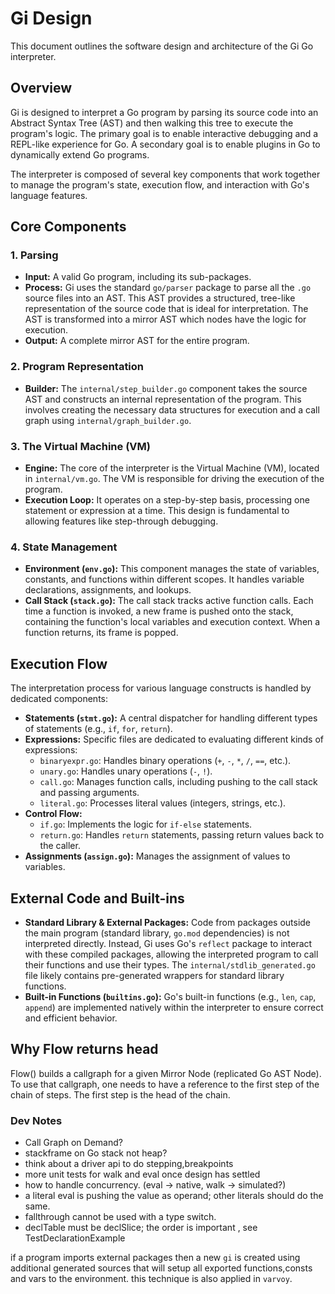 # Gi Design

This document outlines the software design and architecture of the Gi Go interpreter.

## Overview

Gi is designed to interpret a Go program by parsing its source code into an Abstract Syntax Tree (AST) and then walking this tree to execute the program's logic. The primary goal is to enable interactive debugging and a REPL-like experience for Go. A secondary goal is to enable plugins in Go to dynamically extend Go programs.

The interpreter is composed of several key components that work together to manage the program's state, execution flow, and interaction with Go's language features.

## Core Components

### 1. Parsing

- **Input:** A valid Go program, including its sub-packages.
- **Process:** Gi uses the standard `go/parser` package to parse all the `.go` source files into an AST. This AST provides a structured, tree-like representation of the source code that is ideal for interpretation. The AST is transformed into a mirror AST which nodes have the logic for execution.
- **Output:** A complete mirror AST for the entire program.

### 2. Program Representation

- **Builder:** The `internal/step_builder.go` component takes the source AST and constructs an internal representation of the program. This involves creating the necessary data structures for execution and a call graph using `internal/graph_builder.go`.

### 3. The Virtual Machine (VM)

- **Engine:** The core of the interpreter is the Virtual Machine (VM), located in `internal/vm.go`. The VM is responsible for driving the execution of the program.
- **Execution Loop:** It operates on a step-by-step basis, processing one statement or expression at a time. This design is fundamental to allowing features like step-through debugging.

### 4. State Management

- **Environment (`env.go`):** This component manages the state of variables, constants, and functions within different scopes. It handles variable declarations, assignments, and lookups.
- **Call Stack (`stack.go`):** The call stack tracks active function calls. Each time a function is invoked, a new frame is pushed onto the stack, containing the function's local variables and execution context. When a function returns, its frame is popped.

## Execution Flow

The interpretation process for various language constructs is handled by dedicated components:

- **Statements (`stmt.go`):** A central dispatcher for handling different types of statements (e.g., `if`, `for`, `return`).
- **Expressions:** Specific files are dedicated to evaluating different kinds of expressions:
  - `binaryexpr.go`: Handles binary operations (`+`, `-`, `*`, `/`, `==`, etc.).
  - `unary.go`: Handles unary operations (`-`, `!`).
  - `call.go`: Manages function calls, including pushing to the call stack and passing arguments.
  - `literal.go`: Processes literal values (integers, strings, etc.).
- **Control Flow:**
  - `if.go`: Implements the logic for `if-else` statements.
  - `return.go`: Handles `return` statements, passing return values back to the caller.
- **Assignments (`assign.go`):** Manages the assignment of values to variables.

## External Code and Built-ins

- **Standard Library & External Packages:** Code from packages outside the main program (standard library, `go.mod` dependencies) is not interpreted directly. Instead, Gi uses Go's `reflect` package to interact with these compiled packages, allowing the interpreted program to call their functions and use their types. The `internal/stdlib_generated.go` file likely contains pre-generated wrappers for standard library functions.
- **Built-in Functions (`builtins.go`):** Go's built-in functions (e.g., `len`, `cap`, `append`) are implemented natively within the interpreter to ensure correct and efficient behavior.


## Why Flow returns head

Flow() builds a callgraph for a given Mirror Node (replicated Go AST Node).
To use that callgraph, one needs to have a reference to the first step of the chain of steps.
The first step is the head of the chain.

### Dev Notes

- Call Graph on Demand?
- stackframe on Go stack not heap?
- think about a driver api to do stepping,breakpoints
- more unit tests for walk and eval once design has settled
- how to handle concurrency. (eval -> native, walk -> simulated?)
- a literal eval is pushing the value as operand; other literals should do the same.
- fallthrough cannot be used with a type switch.
- declTable must be declSlice; the order is important , see TestDeclarationExample

if a program imports external packages then a new `gi` is created using
additional generated sources that will setup all exported functions,consts and vars to the environment.
this technique is also applied in `varvoy`.